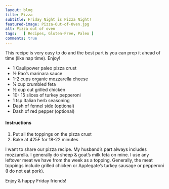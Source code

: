 ```yaml
---
layout: blog
title: Pizza
subtitle: Friday Night is Pizza Night!
featured-image: Pizza-Out-of-Oven.jpg
alt: Pizza out of oven
tags:   [ Recipes, Gluten-Free, Paleo ]
comments: true
---
```

This recipe is very easy to do and the best part is you can prep it ahead of time (like nap time). Enjoy!

* 1 Caulipower paleo pizza crust
* ½ Rao’s marinara sauce
* 1-2 cups organic mozzarella cheese
* ¼ cup crumbled feta
* ½ cup cut grilled chicken
* 10- 15 slices of turkey pepperoni
* 1 tsp Italian herb seasoning
* Dash of fennel side (optional)
* Dash of red pepper (optional)

#### Instructions
1. Put all the toppings on the pizza crust
2. Bake at 425F for 18-22 minutes

I want to share our pizza recipe. My husband’s part always includes mozzarella. I generally do sheep & goat’s milk feta on mine. I use any leftover meat we have from the week as a topping. Generally, the meat toppings include grilled chicken or Applegate’s turkey sausage or pepperoni (I do not eat pork).

Enjoy & happy Friday friends!
